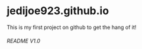 # jedijoe923.github.io
This is my first project on github to get the hang of it!
###### README V1.0
